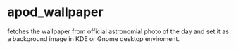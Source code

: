 # apod_wallpaper
fetches the wallpaper from official astronomial photo of the day and set it as a background image in KDE or Gnome desktop enviroment.
